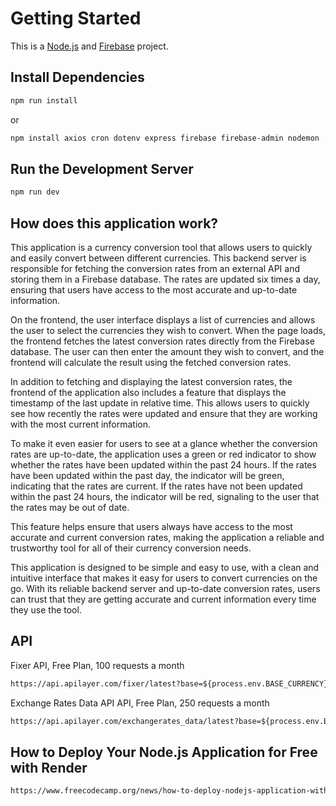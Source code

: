 # Getting Started

This is a [Node.js](https://nodejs.org) and [Firebase](https://firebase.google.com) project.

## Install Dependencies

```bash
npm run install
```

or

```bash
npm install axios cron dotenv express firebase firebase-admin nodemon
```

## Run the Development Server

```bash
npm run dev
```

## How does this application work?

This application is a currency conversion tool that allows users to quickly and easily convert between different currencies. This backend server is responsible for fetching the conversion rates from an external API and storing them in a Firebase database. The rates are updated six times a day, ensuring that users have access to the most accurate and up-to-date information.

On the frontend, the user interface displays a list of currencies and allows the user to select the currencies they wish to convert. When the page loads, the frontend fetches the latest conversion rates directly from the Firebase database. The user can then enter the amount they wish to convert, and the frontend will calculate the result using the fetched conversion rates.

In addition to fetching and displaying the latest conversion rates, the frontend of the application also includes a feature that displays the timestamp of the last update in relative time. This allows users to quickly see how recently the rates were updated and ensure that they are working with the most current information.

To make it even easier for users to see at a glance whether the conversion rates are up-to-date, the application uses a green or red indicator to show whether the rates have been updated within the past 24 hours. If the rates have been updated within the past day, the indicator will be green, indicating that the rates are current. If the rates have not been updated within the past 24 hours, the indicator will be red, signaling to the user that the rates may be out of date.

This feature helps ensure that users always have access to the most accurate and current conversion rates, making the application a reliable and trustworthy tool for all of their currency conversion needs.

This application is designed to be simple and easy to use, with a clean and intuitive interface that makes it easy for users to convert currencies on the go. With its reliable backend server and up-to-date conversion rates, users can trust that they are getting accurate and current information every time they use the tool.

## API

Fixer API, Free Plan, 100 requests a month

```html
https://api.apilayer.com/fixer/latest?base=${process.env.BASE_CURRENCY}&apikey=${process.env.APILAYER_KEY}
```

Exchange Rates Data API API, Free Plan, 250 requests a month

```html
https://api.apilayer.com/exchangerates_data/latest?base=${process.env.BASE_CURRENCY}&apikey=${process.env.APILAYER_KEY}
```

## How to Deploy Your Node.js Application for Free with Render

```html
https://www.freecodecamp.org/news/how-to-deploy-nodejs-application-with-render/
```
